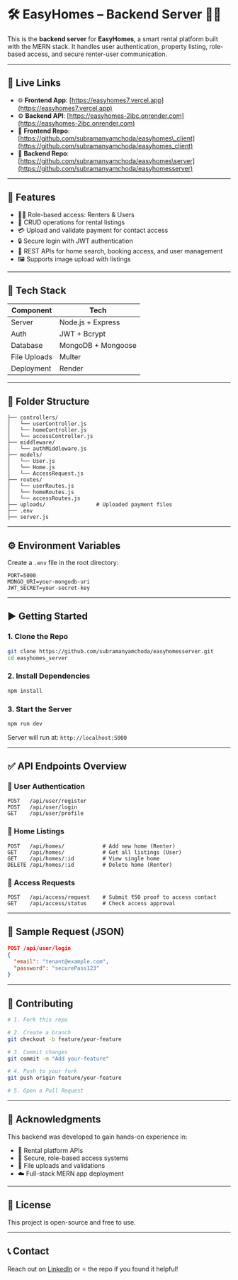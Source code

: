 # 🛠️ EasyHomes – Backend Server 🏡🔐

This is the **backend server** for **EasyHomes**, a smart rental platform built with the MERN stack. It handles user authentication, property listing, role-based access, and secure renter-user communication.

---

## 🔗 Live Links

* 🌐 **Frontend App**: [https://easyhomes7.vercel.app](https://easyhomes7.vercel.app)
* ⚙️ **Backend API**: [https://easyhomes-2ibc.onrender.com](https://easyhomes-2ibc.onrender.com)
* 📁 **Frontend Repo**: [https://github.com/subramanyamchoda/easyhomes\_client](https://github.com/subramanyamchoda/easyhomes_client)
* 📁 **Backend Repo**: [https://github.com/subramanyamchoda/easyhomes\server](https://github.com/subramanyamchoda/easyhomesserver)

---

## 🚀 Features

* 🧑‍💼 Role-based access: Renters & Users
* 🏡 CRUD operations for rental listings
* 💳 Upload and validate payment for contact access
* 🔒 Secure login with JWT authentication
* 📁 REST APIs for home search, booking access, and user management
* 🖼️ Supports image upload with listings

---

## 🧰 Tech Stack

| Component    | Tech               |
| ------------ | ------------------ |
| Server       | Node.js + Express  |
| Auth         | JWT + Bcrypt       |
| Database     | MongoDB + Mongoose |
| File Uploads | Multer             |
| Deployment   | Render             |

---

## 📂 Folder Structure

```
├── controllers/
│   └── userController.js
│   └── homeController.js
│   └── accessController.js
├── middleware/
│   └── authMiddleware.js
├── models/
│   └── User.js
│   └── Home.js
│   └── AccessRequest.js
├── routes/
│   └── userRoutes.js
│   └── homeRoutes.js
│   └── accessRoutes.js
├── uploads/                # Uploaded payment files
├── .env
├── server.js
```

---

## ⚙️ Environment Variables

Create a `.env` file in the root directory:

```env
PORT=5000
MONGO_URI=your-mongodb-uri
JWT_SECRET=your-secret-key
```

---

## ▶️ Getting Started

### 1. Clone the Repo

```bash
git clone https://github.com/subramanyamchoda/easyhomesserver.git
cd easyhomes_server
```

### 2. Install Dependencies

```bash
npm install
```

### 3. Start the Server

```bash
npm run dev
```

Server will run at: `http://localhost:5000`

---

## ✅ API Endpoints Overview

### 👤 User Authentication

```
POST   /api/user/register
POST   /api/user/login
GET    /api/user/profile
```

### 🏡 Home Listings

```
POST   /api/homes/            # Add new home (Renter)
GET    /api/homes/            # Get all listings (User)
GET    /api/homes/:id         # View single home
DELETE /api/homes/:id         # Delete home (Renter)
```

### 🔐 Access Requests

```
POST   /api/access/request    # Submit ₹50 proof to access contact
GET    /api/access/status     # Check access approval
```

---

## 🧪 Sample Request (JSON)

```json
POST /api/user/login
{
  "email": "tenant@example.com",
  "password": "securePass123"
}
```

---

## 🤝 Contributing

```bash
# 1. Fork this repo

# 2. Create a branch
git checkout -b feature/your-feature

# 3. Commit changes
git commit -m "Add your-feature"

# 4. Push to your fork
git push origin feature/your-feature

# 5. Open a Pull Request
```

---

## 🙌 Acknowledgments

This backend was developed to gain hands-on experience in:

* 🏡 Rental platform APIs
* 🔐 Secure, role-based access systems
* 📁 File uploads and validations
* ☁️ Full-stack MERN app deployment

---

## 📌 License

This project is open-source and free to use.

---

## 📞 Contact

Reach out on [LinkedIn](https://www.linkedin.com/in/subramanyamchoda/) or ⭐ the repo if you found it helpful!
